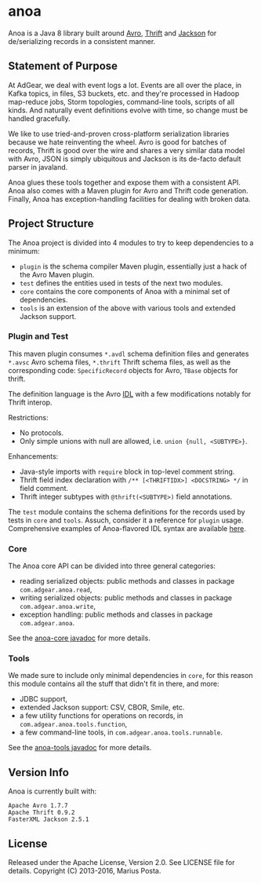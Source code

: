 # anoa

Anoa is a Java 8 library built around [Avro](https://avro.apache.org),
[Thrift](https://thrift.apache.org) and [Jackson](https://github.com/FasterXML/jackson) for
de/serializing records in a consistent manner.


## Statement of Purpose

At AdGear, we deal with event logs a lot. Events are all over the place, in Kafka
topics, in files, S3 buckets, etc. and they're processed in Hadoop map-reduce jobs, Storm
topologies, command-line tools, scripts of all kinds. And naturally event definitions evolve with
time, so change must be handled gracefully.

We like to use tried-and-proven cross-platform serialization libraries because we hate reinventing
the wheel. Avro is good for batches of records, Thrift is good over the wire and shares a very
similar data model with Avro, JSON is simply ubiquitous and Jackson is its de-facto default parser
in javaland.

Anoa glues these tools together and expose them with a consistent API. Anoa also comes with a
Maven plugin for Avro and Thrift code generation. Finally, Anoa has exception-handling facilities
for dealing with broken data.


## Project Structure

The Anoa project is divided into 4 modules to try to keep dependencies to a minimum:

  * `plugin` is the schema compiler Maven plugin, essentially just a hack of the Avro Maven plugin.
  * `test` defines the entities used in tests of the next two modules.
  * `core` contains the core components of Anoa with a minimal set of dependencies.
  * `tools` is an extension of the above with various tools and extended Jackson support.


### Plugin and Test

This maven plugin consumes `*.avdl` schema definition files and generates `*.avsc` Avro schema
files, `*.thrift` Thrift schema files, as well as the corresponding code: `SpecificRecord` objects
for Avro, `TBase` objects for thrift.

The definition language is the Avro [IDL](https://avro.apache.org/docs/1.7.7/idl.html) with a few
modifications notably for Thrift interop.

Restrictions:

  * No protocols.
  * Only simple unions with null are allowed, i.e. `union {null, <SUBTYPE>}`.

Enhancements:

  * Java-style imports with `require` block in top-level comment string.
  * Thrift field index declaration with `/** [<THRIFTIDX>] <DOCSTRING> */` in field comment.
  * Thrift integer subtypes with `@thrift(<SUBTYPE>)` field annotations.

The `test` module contains the schema definitions for the records used by tests in `core` and
`tools`. Assuch, consider it a reference for `plugin` usage.
Comprehensive examples of Anoa-flavored IDL syntax are available
[here](https://github.com/postamar/anoa/tree/master/test/src/main/avro/com/adgear/avro).


### Core

The Anoa core API can be divided into three general categories:

  * reading serialized objects: public methods and classes in package `com.adgear.anoa.read`,
  * writing serialized objects: public methods and classes in package `com.adgear.anoa.write`,
  * exception handling: public methods and classes in package `com.adgear.anoa`.

See the [anoa-core javadoc](http://www.javadoc.io/doc/com.adgear/anoa-core) for more details.


### Tools

We made sure to include only minimal dependencies in `core`, for this reason this module contains
all the stuff that didn't fit in there, and more:

  * JDBC support,
  * extended Jackson support: CSV, CBOR, Smile, etc.
  * a few utility functions for operations on records, in `com.adgear.anoa.tools.function`,
  * a few command-line tools, in `com.adgear.anoa.tools.runnable`.

See the [anoa-tools javadoc](http://www.javadoc.io/doc/com.adgear/anoa-tools) for more details.


## Version Info

Anoa is currently built with:

    Apache Avro 1.7.7
    Apache Thrift 0.9.2
    FasterXML Jackson 2.5.1


## License

Released under the Apache License, Version 2.0. See LICENSE file for details.
Copyright (C) 2013-2016, Marius Posta.
